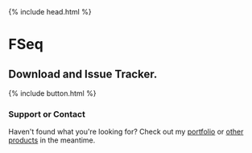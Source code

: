 <head>{% include head.html %}</head>

# FSeq
## Download and Issue Tracker.
{% include button.html %}

### Support or Contact
Haven't found what you're looking for? Check out my [portfolio](https://www.lasselauch.com/) or [other products](https://aescripts.com/authors/f-l/lasse-lauch/) in the meantime.
